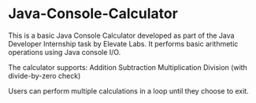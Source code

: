 # Java-Console-Calculator
This is a basic Java Console Calculator developed as part of the Java Developer Internship task by Elevate Labs. It performs basic arithmetic operations using Java console I/O.

The calculator supports:
Addition
Subtraction
Multiplication
Division (with divide-by-zero check)

Users can perform multiple calculations in a loop until they choose to exit.
